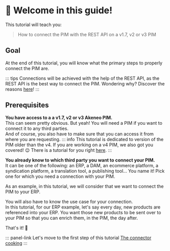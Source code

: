 # 👋 Welcome in this guide!

This tutorial will teach you:
> How to connect the PIM with the REST API on a v1.7, v2 or v3 PIM

## Goal
At the end of this tutorial, you will know what the primary steps to properly connect the PIM are.

::: tips
Connections will be achieved with the help of the REST API, as the REST API is the best way to connect the PIM. Wondering why? Discover the reasons [here](/documentation/introduction.html#why-should-you-use-our-api)!
:::

## Prerequisites

<i class="fa fa-check-square"></i> **You have access to a a v1.7, v2 or v3 Akeneo PIM.**  
This can seem pretty obvious. But yeah! You will need a PIM if you want to connect it to any third parties.  
And of course, you also have to make sure that you can access it from where you are requesting.
::: info
This tutorial is dedicated to version of the PIM older than the v4. If you are working on a v4 PIM, we also got you covered! :wink: There is a tutorial for you right [here](/getting-started/connect-the-pim-4x/welcome.html).
::: 

<i class="fa fa-check-square"></i> **You already know to which third party you want to connect your PIM.**  
It can be one of the following: an ERP, a DAM, an ecommerce platform, a syndication platform, a translation tool, a publishing tool... You name it! Pick one for which you need a connection with your PIM.

As an example, in this tutorial, we will consider that we want to connect the PIM to your ERP.

You will also have to know the use case for your connection.  
In this tutorial, for our ERP example, let's say every day, new products are referenced into your ERP. You want those new products to be sent over to your PIM so that you can enrich them, in the PIM, the day after.

That's it! :tada:

::: panel-link Let's move to the first step of this tutorial [The connector cooking](/getting-started/connect-the-pim-old/step-1.html)
:::
